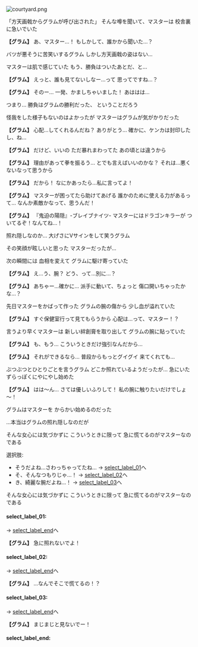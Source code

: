 
![courtyard.png](../images/backgrounds/courtyard.png)

「方天画戟からグラムが呼び出された」
そんな噂を聞いて、マスターは
校舎裏に急いでいた

**【グラム】**
あ、マスター…！
もしかして、誰かから聞いた…？

バツが悪そうに苦笑いするグラム
しかし方天画戟の姿はない…

マスターは肌で感じていた
もう、勝負はついたあとだ、と…

**【グラム】**
えっと、誰も見てないしなー…って
思ってですね…？

**【グラム】**
そのー…
一発、かましちゃいました！
あははは…

つまり…
勝負はグラムの勝利だった、
ということだろう

怪我をした様子もないのはよかったが
マスターはグラムが気がかりだった

**【グラム】**
心配…してくれるんだね？
ありがとう…
確かに、ケンカは封印したし、ね…

**【グラム】**
だけど、いいの
ただ暴れまわってた
あの頃とは違うから

**【グラム】**
理由があって拳を振るう…
とでも言えばいいのかな？
それは…悪くないなって思うから

**【グラム】**
だから！
なにかあったら…私に言ってよ！

**【グラム】**
マスターが困ってたら助けてあげる
誰かのために使える力があるって…
なんか素敵かなって、思うんだ！

**【グラム】**
『鬼迫の陽隠』-ブレイブナイツ-
マスターにはドラゴンキラーが
ついてるぞ！なんてね…！

照れ隠しなのか…
大げさにVサインをして笑うグラム

その笑顔が眩しいと思った
マスターだったが…

次の瞬間には
血相を変えて
グラムに駆け寄っていた

**【グラム】**
え…う、腕？
どう、って…別に…？

**【グラム】**
あちゃー…確かに…
派手に動いて、ちょっと
傷口開いちゃったかな…？

先日マスターをかばって作った
グラムの腕の傷から
少し血が溢れていた

**【グラム】**
すぐ保健室行って見てもらうから
心配は…って、マスター！？

言うより早くマスターは
新しい絆創膏を取り出して
グラムの腕に貼っていた

**【グラム】**
も、もう…
こういうときだけ強引なんだから…

**【グラム】**
それができるなら…
普段からもっとグイグイ
来てくれても…

ぶつぶつとひとりごとを言うグラム
どこか照れているようだったが…
急にいたずらっぽくにやにやし始めた

**【グラム】**
はは～ん…
さては優しいふりして！
私の腕に触りたいだけでしょ～！

グラムはマスターを
からかい始めるのだった

…本当はグラムの照れ隠しなのだが

そんな女心には気づかずに
こういうときに限って
急に慌てるのがマスターなのである

選択肢:
- そうだよね…さわっちゃってたね… → [select_label_01](#select_label_01)へ
- そ、そんなつもりじゃ…！ → [select_label_02](#select_label_02)へ
- き、綺麗な腕だよね…！ → [select_label_03](#select_label_03)へ

そんな女心には気づかずに
こういうときに限って
急に慌てるのがマスターなのである

#### select_label_01:
 → [select_label_end](#select_label_end)へ

**【グラム】**
急に照れないでよ！

#### select_label_02:
 → [select_label_end](#select_label_end)へ

**【グラム】**
…なんでそこで慌てるの！？

#### select_label_03:
 → [select_label_end](#select_label_end)へ

**【グラム】**
まじまじと見ないでー！

#### select_label_end:
